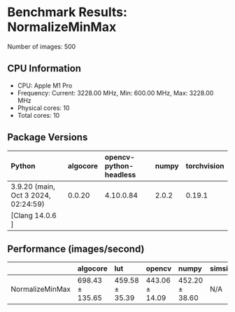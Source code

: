 # Benchmark Results: NormalizeMinMax

Number of images: 500

## CPU Information

- CPU: Apple M1 Pro
- Frequency: Current: 3228.00 MHz, Min: 600.00 MHz, Max: 3228.00 MHz
- Physical cores: 10
- Total cores: 10

## Package Versions

| Python                                | algocore   | opencv-python-headless   | numpy   | torchvision   |
|:--------------------------------------|:-----------|:-------------------------|:--------|:--------------|
| 3.9.20 (main, Oct  3 2024, 02:24:59)  | 0.0.20     | 4.10.0.84                | 2.0.2   | 0.19.1        |
| [Clang 14.0.6 ]                       |            |                          |         |               |

## Performance (images/second)

|                 | algocore        | lut            | opencv         | numpy          | simsimd   |
|:----------------|:----------------|:---------------|:---------------|:---------------|:----------|
| NormalizeMinMax | 698.43 ± 135.65 | 459.58 ± 35.39 | 443.06 ± 14.09 | 452.20 ± 38.60 | N/A       |
